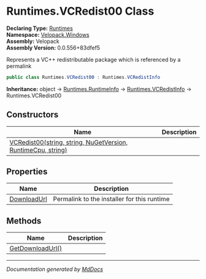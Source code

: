 ﻿<!--  
  <auto-generated>   
    The contents of this file were generated by a tool.  
    Changes to this file may be list if the file is regenerated  
  </auto-generated>   
-->

# Runtimes.VCRedist00 Class

**Declaring Type:** [Runtimes](../index.md)  
**Namespace:** [Velopack.Windows](../../index.md)  
**Assembly:** Velopack  
**Assembly Version:** 0.0.556+83dfef5

 Represents a VC++ redistributable package which is referenced by a permalink 

```csharp
public class Runtimes.VCRedist00 : Runtimes.VCRedistInfo
```

**Inheritance:** object → [Runtimes.RuntimeInfo](../RuntimeInfo/index.md) → [Runtimes.VCRedistInfo](../VCRedistInfo/index.md) → Runtimes.VCRedist00

## Constructors

| Name                                                                                  | Description |
| ------------------------------------------------------------------------------------- | ----------- |
| [VCRedist00(string, string, NuGetVersion, RuntimeCpu, string)](constructors/index.md) |             |

## Properties

| Name                                     | Description                                   |
| ---------------------------------------- | --------------------------------------------- |
| [DownloadUrl](properties/DownloadUrl.md) |  Permalink to the installer for this runtime  |

## Methods

| Name                                          | Description |
| --------------------------------------------- | ----------- |
| [GetDownloadUrl()](methods/GetDownloadUrl.md) |             |

___

*Documentation generated by [MdDocs](https://github.com/ap0llo/mddocs)*
